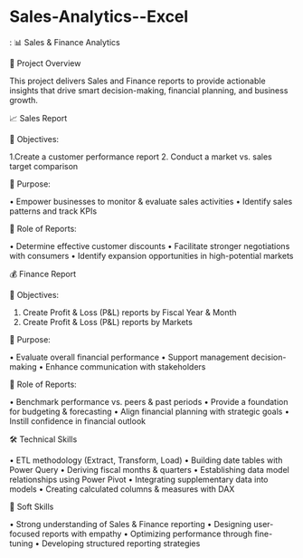 # Sales-Analytics--Excel
:
📊 Sales & Finance Analytics

🔹 Project Overview

This project delivers Sales and Finance reports to provide actionable insights that drive smart decision-making, financial planning, and business growth.

📈 Sales Report

🎯 Objectives:

1.Create a customer performance report
2. Conduct a market vs. sales target comparison

📌 Purpose:

• Empower businesses to monitor & evaluate sales activities
• Identify sales patterns and track KPIs

📑 Role of Reports:

• Determine effective customer discounts
• Facilitate stronger negotiations with consumers
• Identify expansion opportunities in high-potential markets

💰 Finance Report

🎯 Objectives:

1. Create Profit & Loss (P&L) reports by Fiscal Year & Month
2. Create Profit & Loss (P&L) reports by Markets

📌 Purpose:

• Evaluate overall financial performance
• Support management decision-making
• Enhance communication with stakeholders

📑 Role of Reports:

• Benchmark performance vs. peers & past periods
• Provide a foundation for budgeting & forecasting
• Align financial planning with strategic goals
• Instill confidence in financial outlook

🛠️ Technical Skills

• ETL methodology (Extract, Transform, Load)
• Building date tables with Power Query
• Deriving fiscal months & quarters
• Establishing data model relationships using Power Pivot
• Integrating supplementary data into models
• Creating calculated columns & measures with DAX

🤝 Soft Skills

• Strong understanding of Sales & Finance reporting
• Designing user-focused reports with empathy
• Optimizing performance through fine-tuning
• Developing structured reporting strategies


